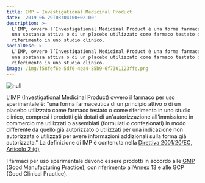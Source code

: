 ```yaml
---
title: IMP = Investigational Medicinal Product
date: '2019-06-29T08:04:00+02:00'
description: >-
  L’IMP, ovvero l’Investigational Medicinal Product è una forma farmaceutica di
  una sostanza attiva o di un placebo utilizzato come farmaco testato o di
  riferimento in uno studio clinico.
socialDesc: >-
  L’IMP, ovvero l’Investigational Medicinal Product è una forma farmaceutica di
  una sostanza attiva o di un placebo utilizzato come farmaco testato o di
  riferimento in uno studio clinico.
image: /img/f58fef6e-5df6-4ea4-85b9-6f7301123ffe.png
---
```

![null](/img/f58fef6e-5df6-4ea4-85b9-6f7301123ffe.png)

L’IMP (Investigational Medicinal Product) ovvero il farmaco per uso sperimentale è: "una forma farmaceutica di un principio attivo o di un placebo utilizzato come farmaco testato o come riferimento in uno studio clinico, compresi i prodotti già dotati di un'autorizzazione all'immissione in commercio ma utilizzati o assemblati (formulati o confezionati) in modo differente da quello già autorizzato o utilizzati per una indicazione non autorizzata o utilizzati per avere informazioni addizionali sulla forma già autorizzata." La definizione di IMP è contenuta nella [Direttiva 2001/20/EC, Articolo 2 (d)](https://ec.europa.eu/health/sites/health/files/files/eudralex/vol-1/dir_2001_20/dir_2001_20_en.pdf)

I farmaci per uso sperimentale devono essere prodotti in accordo alle [GMP](https://ec.europa.eu/health/documents/eudralex/vol-4_en) (Good Manufacturing Practice), con riferimento all’[Annex 13](https://ec.europa.eu/health/sites/health/files/files/eudralex/vol-4/2009_06_annex13.pdf) e alle GCP (Good Clinical Practice).

